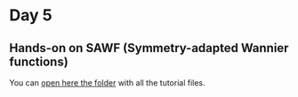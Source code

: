 # Day 5

## Hands-on on SAWF (Symmetry-adapted Wannier functions)

You can [open here the folder](.) with all the tutorial files.


